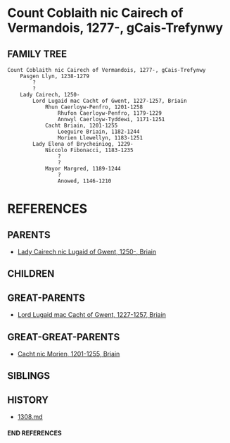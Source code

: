 # Count Coblaith nic Cairech of Vermandois, 1277-, gCais-Trefynwy

## FAMILY TREE
```
Count Coblaith nic Cairech of Vermandois, 1277-, gCais-Trefynwy
    Pasgen Llyn, 1238-1279
        ?
        ?
    Lady Cairech, 1250-
        Lord Lugaid mac Cacht of Gwent, 1227-1257, Briain
            Rhun Caerloyw-Penfro, 1201-1258
                Rhufon Caerloyw-Penfro, 1179-1229
                Annwyl Caerloyw-Tyddewi, 1171-1251
            Cacht Briain, 1201-1255
                Loeguire Briain, 1182-1244
                Morien Llewellyn, 1183-1251
        Lady Elena of Brycheiniog, 1229-
            Niccolo Fibonacci, 1183-1235
                ?
                ?
            Mayor Margred, 1189-1244
                ?
                Anowed, 1146-1210
```


# REFERENCES

## PARENTS 
* [Lady Cairech nic Lugaid of Gwent, 1250-, Briain](cairech_nic_lugaid_1250.md)

## CHILDREN 

## GREAT-PARENTS 
* [Lord Lugaid mac Cacht of Gwent, 1227-1257, Briain](lugaid_mac_cacht_1227.md)

## GREAT-GREAT-PARENTS 
* [Cacht nic Morien, 1201-1255, Briain](cacht_nic_morien_1201.md)
## SIBLINGS

 
## HISTORY
* [1308.md](../h/1308.md)

#### END REFERENCES
